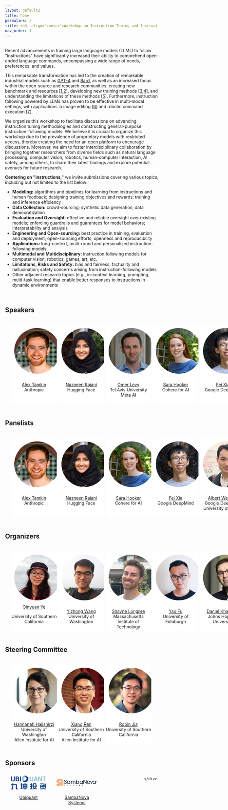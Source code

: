 ```yaml
---
layout: default2
title: home
permalink: /
title: <h3  align="center">Workshop on Instruction Tuning and Instruction Following</h3>
nav_order: 1
---
```


<br>
Recent advancements in training large language models (LLMs) to follow "instructions" have significantly increased their ability to comprehend open-ended language commands, encompassing a wide range of needs, preferences, and values.

This remarkable transformation has led to the creation of remarkable industrial models such as [GPT-4](https://arxiv.org/abs/2303.08774) and [Bard](https://blog.google/technology/ai/bard-google-ai-search-updates/), as well as an increased focus within the open-source and research communities: creating new benchmark and resources [[1](https://aclanthology.org/2022.emnlp-main.340/),[2](https://arxiv.org/abs/2301.13688)], developing new training methods [[3](https://arxiv.org/abs/2203.02155),[4](https://arxiv.org/abs/2212.10560)], and understanding the limitations of these methods [[5](https://arxiv.org/abs/2109.01247)]. Furthermore, instruction following powered by LLMs has proven to be effective in multi-modal settings, with applications in image editing [[6](https://arxiv.org/abs/2211.09800)] and robotic command execution [[7](https://arxiv.org/abs/2204.01691)].

We organize this workshop to facilitate discussions on advancing instruction tuning methodologies and constructing general-purpose instruction-following models. We believe it is crucial to organize this workshop due to the prevalence of proprietary models with restricted access, thereby creating the need for an open platform to encourage discussions. Moreover, we aim to foster interdisciplinary collaboration by bringing together researchers from diverse fields such as natural language processing, computer vision, robotics, human-computer interaction, AI safety, among others, to share their latest findings and explore potential avenues for future research.

__Centering on "instructions,"__ we invite submissions covering various topics, including but not limited to the list below:

* __Modeling:__ algorithms and pipelines for learning from instructions and human feedback; designing training objectives and rewards; training and inference efficiency
* __Data Collection:__ crowd-sourcing; synthetic data generation; data democratization
* __Evaluation and Oversight__: effective and reliable oversight over existing models; enforcing guardrails and guarantees for model behaviors; interpretability and analysis
* __Engineering and Open-sourcing:__ best practice in training, evaluation and deployment; open-sourcing efforts; openness and reproducibility
* __Applications:__ long-context, multi-round and personalized instruction-following models
* __Multimodal and Multidisciplinary:__ instruction following models for computer vision, robotics, games, art, etc.
* __Limitations, Risks and Safety:__ bias and fairness; factuality and hallucination; safety concerns arising from instruction-following models
* Other adjacent research topics (e.g., in-context learning, prompting, multi-task learning) that enable better responses to instructions in dynamic environments

<br>

## Speakers


<html>
    <div class="team-container">
        <div class="team-member">
            <img src="/assets/img/speakers/alex_tamkin.jpg" alt="Name 1">
            <p><a href="https://www.alextamkin.com/">Alex Tamkin</a>
            <br>Anthropic</p>
        </div>
        <div class="team-member">
            <img src="/assets/img/speakers/nazneen_rajani.jpg" alt="Name 2">
            <p><a href="https://www.nazneenrajani.com/">Nazneen Rajani</a>
            <br>Hugging Face</p>
        </div>
        <div class="team-member">
            <img src="/assets/img/speakers/omer_levy.jpeg" alt="Name 3">
            <p><a href="https://www.cs.tau.ac.il/~levyomer/">Omer Levy</a>
            <br>Tel Aviv University<br>Meta AI</p>
        </div>
        <div class="team-member">
            <img src="/assets/img/speakers/sara_hooker.jpg" alt="Name 4">
            <p><a href="https://www.sarahooker.me/">Sara Hooker</a>
            <br>Cohere for AI</p>
        </div>
        <div class="team-member">
            <img src="/assets/img/speakers/fei_xia.jpg" alt="Name 5">
            <p><a href="https://fxia22.github.io/">Fei Xia</a>
            <br>Google DeepMind</p>
        </div>
        <div class="team-member">
            <img src="/assets/img/speakers/thashim.jpg" alt="Name 6">
            <p><a href="https://thashim.github.io/">Tatsunori Hashimoto</a>
            <br>Stanford University</p>
        </div>
    </div>
</html>


## Panelists

<html>
    <div class="team-container">
        <div class="team-member">
            <img src="/assets/img/speakers/alex_tamkin.jpg" alt="Name 1">
            <p><a href="https://www.alextamkin.com/">Alex Tamkin</a>
            <br>Anthropic</p>
        </div>
        <div class="team-member">
            <img src="/assets/img/speakers/nazneen_rajani.jpg" alt="Name 2">
            <p><a href="https://www.nazneenrajani.com/">Nazneen Rajani</a>
            <br>Hugging Face</p>
        </div>
        <div class="team-member">
            <img src="/assets/img/speakers/sara_hooker.jpg" alt="Name 4">
            <p><a href="https://www.sarahooker.me/">Sara Hooker</a>
            <br>Cohere for AI</p>
        </div>
        <div class="team-member">
            <img src="/assets/img/speakers/fei_xia.jpg" alt="Name 5">
            <p><a href="https://fxia22.github.io/">Fei Xia</a>
            <br>Google DeepMind</p>
        </div>        
        <div class="team-member">
            <img src="/assets/img/speakers/albert_webson.jpg" alt="Name 3">
            <p><a href="https://representation.ai/">Albert Webson</a>
            <br>Google DeepMind<br>University of Tokyo</p>
        </div>
        <div class="team-member">
            <img src="/assets/img/speakers/colin_raffel.jpg" alt="Name 6">
            <p><a href="https://colinraffel.com/">Colin Raffel</a>
            <br>University of Toronto<br>Hugging Face</p>
        </div>
    </div>
</html>


## Organizers
<html>
    <div class="team-container">
        <div class="team-member">
            <img src="/assets/img/organizers/qinyuan_ye.jpg" alt="Name 1">
            <a href="http://yeqy.xyz/">Qinyuan Ye</a>
            <p>University of Southern California</p>
        </div>
        <div class="team-member">
            <img src="/assets/img/organizers/yizhong_wang.jpg" alt="Name 2">
            <p><a href="https://homes.cs.washington.edu/~yizhongw/">Yizhong Wang</a>
            <br>University of Washington</p>
        </div>
        <div class="team-member">
            <img src="/assets/img/organizers/shayne_longpre.jpg" alt="Name 3">
            <p><a href="https://www.shaynelongpre.com/">Shayne Longpre</a>
            <br>Massachusetts Institute of Technology</p>
        </div>
        <div class="team-member">
            <img src="/assets/img/organizers/yao_fu.jpg" alt="Name 4">
            <p><a href="https://franxyao.github.io/">Yao Fu</a>
            <br>University of Edinburgh</p>
        </div>
        <div class="team-member">
            <img src="/assets/img/organizers/daniel_khashabi.jpeg" alt="Name 5">
            <p><a href="https://danielkhashabi.com/">Daniel Khashabi</a>
            <br>Johns Hopkins University</p>
        </div>
    </div>
</html>

## Steering Committee

<html>
    <div class="team-container">
        <div class="team-member">
            <img src="/assets/img/organizers/hannaneh_hajishirzi.jpg" alt="Name 1">
            <p><a href="https://homes.cs.washington.edu/~hannaneh/">Hannaneh Hajishirzi</a>
            <br>University of Washington<br>Allen Institute for AI</p>
        </div>
        <div class="team-member">
            <img src="/assets/img/organizers/xiang_ren.jpg" alt="Name 2">
            <p><a href="https://shanzhenren.github.io/">Xiang Ren</a>
            <br>University of Southern California<br>Allen Institute for AI</p>
        </div>
        <div class="team-member">
            <img src="/assets/img/organizers/robin_jia.jpg" alt="Name 3">
            <p><a href="https://robinjia.github.io/">Robin Jia</a>
            <br>University of Southern California</p>
        </div>
    </div>
</html>

## Sponsors

<html>
    <div class="sponsor-container">
        <div class="sponsor">
            <img src="/assets/img/sponsors/ubiquant.jpg" alt="Figure 1">
            <p class="caption"><a href="https://www.ubiquant.com/website/home">Ubiquant</a></p>
        </div>
        <div class="sponsor" >
            <img src="/assets/img/sponsors/sambanova.png" alt="Figure 2" max-width=300px>
            <p class="caption"><a href="https://sambanova.ai/">SambaNova Systems</a></p>
        </div>
        <div class="right-half"></div> <!-- Empty right-half -->

    </div>
</html>

<style>
    /* Style for the team container */
.team-container {
    display: grid;
    grid-template-columns: repeat(6, 1fr); /* Display 3 members per row */
    gap: 5px;
    max-width: 900px;
    padding: 20px;
}

@media (max-width: 768px) {
    .team-container {
        grid-template-columns: repeat(2, 1fr); /* Display 2 members per row on smaller screens */
    }
}

/* Style for each team member */
.team-member {
    text-align: center;
    background-color: #fff;
    padding: 0px;
    width: 150px; /* Set a fixed width for consistent circle appearance */
    height: 260px; /* Set a fixed height for consistent circle appearance */
    /* box-shadow: 0px 3px 6px rgba(0, 0, 0, 0.1); */
    overflow: hidden; /* Hide any image overflow */
}


.team-member h3 {
    font-size: 16px;
    color: #333;
}

.team-member img {
  object-fit: cover;
  border-radius:50%;
  width: 150px;
  height: 150px;
  padding: 10px;
}

.sponsor-container {
    display: flex;
    gap: 5px;
}

.sponsor {
    flex: 1;
    margin: 10px;
    text-align: center;
    box-sizing: border-box;
    height: 50px;
    width: 50px;
}

.sponsor img {  
    width: 100%; /* Make the image take up 100% of the figure's width */
    height: 100%;
    object-fit: contain; 
}

.caption {
    margin-top: 12px; /* Adjust the margin to control the gap between the figure and the caption */
}

.right-half {
    flex: 1; /* Each figure takes up 50% of the available width */
    height: 500px; /* Set a fixed height for all figures (adjust the value as needed) */
}
</style>

<br><br>